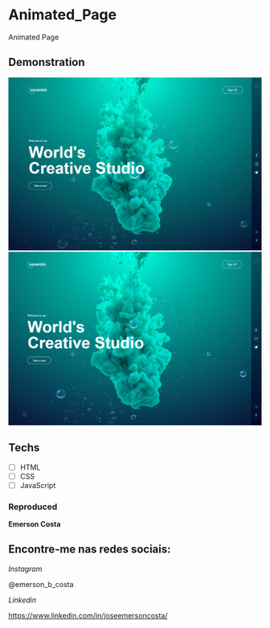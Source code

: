 # Animated_Page
  Animated Page

## Demonstration

<img src="./img/result.gif" alt="Exemplo">
<img src="./img/result1.png" alt="Exemplo">

## Techs

* [ ] HTML
* [ ] CSS
* [ ] JavaScript

### Reproduced

**Emerson Costa**

## Encontre-me nas redes sociais: 

*Instagram*

@emerson_b_costa

*Linkedin*

https://www.linkedin.com/in/joseemersoncosta/
